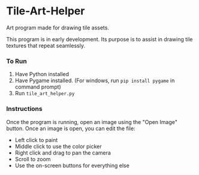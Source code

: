 # Tile-Art-Helper
Art program made for drawing tile assets.

This program is in early development. Its purpose is to assist in drawing tile textures that repeat seamlessly.

### To Run
1. Have Python installed
2. Have Pygame installed. (For windows, run `pip install pygame` in command prompt)
3. Run `tile_art_helper.py`

### Instructions
Once the program is running, open an image using the "Open Image" button.
Once an image is open, you can edit the file:
- Left click to paint
- Middle click to use the color picker
- Right click and drag to pan the camera
- Scroll to zoom
- Use the on-screen buttons for everything else